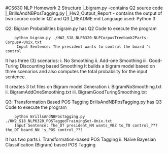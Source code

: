 #CS630 NLP Homework 2
Structure
	|_bigram.py -contains Q2 source code
	|_BrillsAndNBPosTagging.py 
        |_Hw2_Output_Report - contains the output of two source code in Q2 and Q3
        |_README.md
Language used: Python 3

Q2: Bigram Probabilities
bigram.py has Q2
 Code to execute the program
 
 		python bigram.py ./HW2_S18_NLP6320-NLPCorpusTreebank2Parts-CorpusA-Unix.txt
         Input Sentence: The president wants to control the board 's control	
 It has three (3) scenarios:
	i. No Smoothing
	ii. Add-one Smoothing
	iii. Good-Turing Discounting based Smoothing
It builds a bigram model based on three scenarios and also computes the total probability for the input sentence.



It creates 3 txt files on Bigram model Generation
	i. BigramNoSmoothing.txt
	ii. BigramAddOneSmoothing.txt
	iii. BigramGoodTuringSmoothing.txt

Q3: Transformation Based POS Tagging
BrillsAndNBPosTagging.py has Q3
 Code to execute the program
 
        python BrillsAndNBPosTagging.py ./HW2_S18_NLP6320_POSTaggedTrainingSet-Unix.txt
        Input Sentence: The_DT president_NN wants_VBZ to_TO control_??? the_DT board_NN 's_POS control_???
It has two parts
    i. Transformation-based POS Tagging
    ii. Naïve Bayesian Classification (Bigram) based POS Tagging
